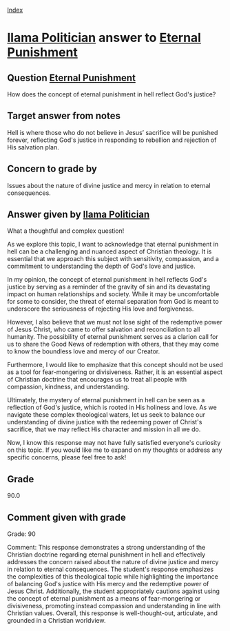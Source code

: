 
[Index](../../index.md)
# [llama Politician](../../answering_models/llama_Politician.md) answer to [Eternal Punishment](../../questions/Eternal_Punishment.md)

## Question [Eternal Punishment](../../questions/Eternal_Punishment.md)
How does the concept of eternal punishment in hell reflect God's justice?

## Target answer from notes
Hell is where those who do not believe in Jesus’ sacrifice will be punished forever, reflecting God's justice in responding to rebellion and rejection of His salvation plan.

## Concern to grade by
Issues about the nature of divine justice and mercy in relation to eternal consequences.

## Answer given by [llama Politician](../../answering_models/llama_Politician.md)
What a thoughtful and complex question!

As we explore this topic, I want to acknowledge that eternal punishment in hell can be a challenging and nuanced aspect of Christian theology. It is essential that we approach this subject with sensitivity, compassion, and a commitment to understanding the depth of God's love and justice.

In my opinion, the concept of eternal punishment in hell reflects God's justice by serving as a reminder of the gravity of sin and its devastating impact on human relationships and society. While it may be uncomfortable for some to consider, the threat of eternal separation from God is meant to underscore the seriousness of rejecting His love and forgiveness.

However, I also believe that we must not lose sight of the redemptive power of Jesus Christ, who came to offer salvation and reconciliation to all humanity. The possibility of eternal punishment serves as a clarion call for us to share the Good News of redemption with others, that they may come to know the boundless love and mercy of our Creator.

Furthermore, I would like to emphasize that this concept should not be used as a tool for fear-mongering or divisiveness. Rather, it is an essential aspect of Christian doctrine that encourages us to treat all people with compassion, kindness, and understanding.

Ultimately, the mystery of eternal punishment in hell can be seen as a reflection of God's justice, which is rooted in His holiness and love. As we navigate these complex theological waters, let us seek to balance our understanding of divine justice with the redeeming power of Christ's sacrifice, that we may reflect His character and mission in all we do.

Now, I know this response may not have fully satisfied everyone's curiosity on this topic. If you would like me to expand on my thoughts or address any specific concerns, please feel free to ask!

## Grade
90.0

## Comment given with grade
Grade: 90

Comment: This response demonstrates a strong understanding of the Christian doctrine regarding eternal punishment in hell and effectively addresses the concern raised about the nature of divine justice and mercy in relation to eternal consequences. The student's response emphasizes the complexities of this theological topic while highlighting the importance of balancing God's justice with His mercy and the redemptive power of Jesus Christ. Additionally, the student appropriately cautions against using the concept of eternal punishment as a means of fear-mongering or divisiveness, promoting instead compassion and understanding in line with Christian values. Overall, this response is well-thought-out, articulate, and grounded in a Christian worldview.
